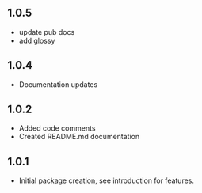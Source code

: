 ## 1.0.5

- update pub docs
- add glossy

## 1.0.4

- Documentation updates

## 1.0.2

- Added code comments
- Created README.md documentation

## 1.0.1

- Initial package creation, see introduction for features.
